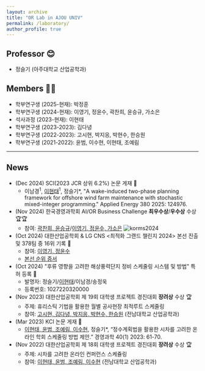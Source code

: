 ```yaml
---
layout: archive
title: "OR Lab in AJOU UNIV"
permalink: /laboratory/
author_profile: true
---
```



## **Professor** 😊
- 정슬기 (아주대학교 산업공학과) 
  
## **Members** 🧑‍🎓
- 학부연구생 (2025-현재): 박정훈
- 학부연구생 (2024-현재): 이영기, 정윤수, 곽찬희, 윤승규, 가소은
- 석사과정 (2023-현재): 이현태
- 학부연구생 (2023-2023): 김다녕
- 학부연구생 (2022-2023): 고시현, 박지응, 박현수, 한승원 
- 학부연구생 (2021-2022): 윤범, 이수현, 이현태, 조예림

-----
## **News** 
- (Dec 2024) SCI(2023 JCR 상위 6.2%) 논문 게재 🎊
  - 이남경<sup>1</sup>, <ins>이현태</ins><sup>1</sup>, 정슬기*, "A wake-induced two-phase planning framework for offshore wind farm maintenance with stochastic mixed-integer programming." Applied Energy 380 2025: 124976.
- (Nov 2024) 한국경영과학회 AI/OR Business Challenge **최우수상**/**우수상** 수상 🏆🏆
  - 참여: <ins>곽찬희, 윤승규</ins>/<ins>이영기, 정윤수, 가소은</ins>
    ![korms2024](https://github.com/user-attachments/assets/f90c1006-c998-44ad-aa80-d4f9d80cb0f4)
- (Oct 2024) 대한산업공학회 & LG CNS <최적화 그랜드 챌린지 2024> 본선 진출 및 378팀 중 16위 기록 🎊
  - 참여: <ins>이영기, 정윤수</ins>
  - [본선 순위 증서](http://sgjoung.github.io/files/oat.pdf)
- (Oct 2024) "후류 영향을 고려한 해상풍력단지 정비 스케줄링 시스템 및 방법" 특허 등록 🎊
  - 발명자: 정슬기/<ins>이현태</ins>/이남경/송정욱
  - 등록번호: 1027220320000
- (Nov 2023) 대한산업공학회 제 19회 대학생 프로젝트 경진대회 **장려상** 수상 🏆
  - 주제: 휴리스틱 기법을 활용한 월별 공사현장 최적루트 스케줄링
  - 참여: <ins>고시현, 김다녕, 박지응, 박현수, 한승원</ins> (전남대학교 산업공학과)
- (Mar 2023) KCI 논문 게재 🎊
  - <ins>이현태, 윤범, 조예림, 이수현</ins>, 정슬기*, “정수계획법을 활용한 시차를 고려한 온라인 학회 스케줄링 방법 제안.” 경영과학 40(1) 2023: 61-70.
- (Nov 2022) 대한산업공학회 제 18회 대학생 프로젝트 경진대회 **장려상** 수상 🏆
  - 주제: 시차를 고려한 온라인 컨퍼런스 스케쥴링
  - 참여: <ins>이현태, 윤범, 조예림, 이수현</ins> (전남대학교 산업공학과)

